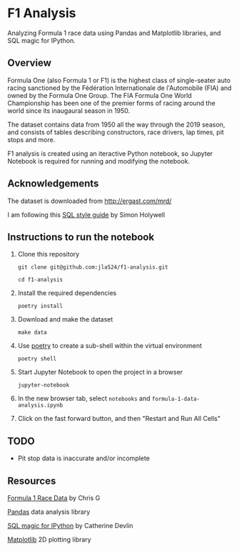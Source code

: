 # F1 Analysis
Analyzing Formula 1 race data using Pandas and Matplotlib libraries, and SQL
magic for IPython.


## Overview
Formula One (also Formula 1 or F1) is the highest class of single-seater auto
racing sanctioned by the Fédération Internationale de l'Automobile (FIA) and
owned by the Formula One Group. The FIA Formula One World Championship has been
one of the premier forms of racing around the world since its inaugaural season
in 1950.

The dataset contains data from 1950 all the way through the 2019 season, and
consists of tables describing constructors, race drivers, lap times, pit stops
and more.

F1 analysis is created using an iteractive Python notebook, so Jupyter Notebook
is required for running and modifying the notebook.


## Acknowledgements

The dataset is downloaded from http://ergast.com/mrd/

I am following this [SQL style guide][1] by Simon Holywell
 


## Instructions to run the notebook
1.  Clone this repository

    `git clone git@github.com:jla524/f1-analysis.git`
    
    `cd f1-analysis`

2.  Install the required dependencies

    `poetry install`

3.  Download and make the dataset

    `make data`

4.  Use [poetry][3] to create a sub-shell within the virtual environment

    `poetry shell`
    
5.  Start Jupyter Notebook to open the project in a browser

    `jupyter-notebook`

6.  In the new browser tab, select `notebooks` and `formula-1-data-analysis.ipynb`

7.  Click on the fast forward button, and then "Restart and Run All Cells"


## TODO

- Pit stop data is inaccurate and/or incomplete


## Resources 

[Formula 1 Race Data][4] by Chris G

[Pandas][5] data analysis library

[SQL magic for IPython][6] by Catherine Devlin

[Matplotlib][7] 2D plotting library



[1]: https://www.sqlstyle.guide
[2]: http://ergast.com/mrd/db/
[3]: https://python-poetry.org/docs/#installation
[4]: https://www.kaggle.com/cjgdev/formula-1-race-data-19502017
[5]: https://pandas.pydata.org
[6]: https://github.com/catherinedevlin/ipython-sql/blob/master/README.rst
[7]: https://matplotlib.org
